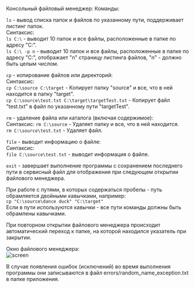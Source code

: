Консольный файловый менеджер:
Команды:

`ls` - вывод списка папок и файлов по указанному пути, поддерживает листинг папок.  
Синтаксис:  
`ls C:\`   - выводит 10 папок и все файлы, расположенные в папке по адресу "С:\".  
`ls C:\ -p n`   - выводит 10 папок и все файлы, расположенные в папке по адресу "С:\", отображает "n" страницу листинга файлов, "n" - должно быть целым числом.  

`cp` - копирование файлов или директорий:  
Синтаксис:  
`cp C:\source C:\target`  - Копирует папку "source" и все, что в ней находится в папку "target".  
`cp C:\source\test.txt C:\target\targetTest.txt`  - Копирует файл "test.txt" в файл по указанному пути "targetTest".  

`rm` - удаление файла или каталога (включая содержимое):  
Синтаксис:
`rm C:\source` - Удаляет папку и все, что в ней находится.  
`rm C:\source\test.txt` - Удаляет файл.  

`file` - выводит информацию о файле:    
Синтаксис:  
`file C:\source\test.txt` - выводит информация о файле.   


`exit` - завершает выполнение программы с сохранением последнего пути в сервисный файл для отображения при следующем открытии файлового менеджера.  

При работе с путями, в которых содержаться пробелы - путь обрамляется двойными кавычками, например:  
`cp "C:\source\dance duck" "C:\target"`  
Если в пути используются кавычки - все пути команды должны быть обрамлены кавычками.  

При повторном открытии файлового менеджера происходит автоматический переход к папке, на которой находился указатель при закрытии.

Окно файлового менеджера:  
![screen](https://user-images.githubusercontent.com/1646007/153059017-82830921-af0a-4d66-9328-3d874350c459.png)

В случае появления ошибок (исключений) во время выполнения программы они записываются в файл errors/random_name_exception.txt в папке приложения.

